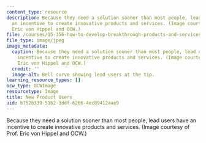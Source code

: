```yaml
---
content_type: resource
description: Because they need a solution sooner than most people, lead users have
  an incentive to create innovative products and services. (Image courtesy of Prof.
  Eric von Hippel and OCW.)
file: /courses/15-356-how-to-develop-breakthrough-products-and-services-spring-2004/b752b33951623ddf62664ec89412aae9_15-356s04.jpg
file_type: image/jpeg
image_metadata:
  caption: Because they need a solution sooner than most people, lead users have an
    incentive to create innovative products and services. (Image courtesy of Prof.
    Eric von Hippel and OCW.)
  credit: ''
  image-alt: Bell curve showing lead users at the tip.
learning_resource_types: []
ocw_type: OCWImage
resourcetype: Image
title: New Product Users
uid: b752b339-5162-3ddf-6266-4ec89412aae9
---
```

Because they need a solution sooner than most people, lead users have an incentive to create innovative products and services. (Image courtesy of Prof. Eric von Hippel and OCW.)

